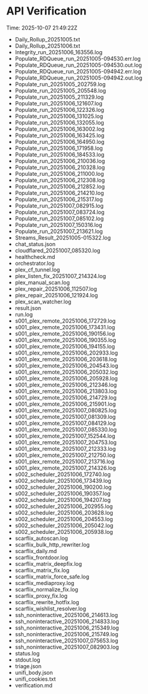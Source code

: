 # API Verification
Time: 2025-10-07 21:49:22Z
- Daily_Rollup_20251005.txt
- Daily_Rollup_20251006.txt
- Integrity_run_20251006_163556.log
- Populate_RDQueue_run_20251005-094530.err.log
- Populate_RDQueue_run_20251005-094530.out.log
- Populate_RDQueue_run_20251005-094942.err.log
- Populate_RDQueue_run_20251005-094942.out.log
- Populate_run_20251005_202759.log
- Populate_run_20251005_205548.log
- Populate_run_20251005_211329.log
- Populate_run_20251006_121607.log
- Populate_run_20251006_122326.log
- Populate_run_20251006_131025.log
- Populate_run_20251006_132055.log
- Populate_run_20251006_163002.log
- Populate_run_20251006_163425.log
- Populate_run_20251006_164950.log
- Populate_run_20251006_171958.log
- Populate_run_20251006_184533.log
- Populate_run_20251006_210036.log
- Populate_run_20251006_210328.log
- Populate_run_20251006_211000.log
- Populate_run_20251006_212308.log
- Populate_run_20251006_212852.log
- Populate_run_20251006_214210.log
- Populate_run_20251006_215317.log
- Populate_run_20251007_082915.log
- Populate_run_20251007_083724.log
- Populate_run_20251007_085102.log
- Populate_run_20251007_150316.log
- Populate_run_20251007_213621.log
- Streams_Result_20251005-015322.log
- chat_status.json
- cloudflared_20251007_085320.log
- healthcheck.md
- orchestrator.log
- plex_cf_tunnel.log
- plex_listen_fix_20251007_214324.log
- plex_manual_scan.log
- plex_repair_20251006_112507.log
- plex_repair_20251006_121924.log
- plex_scan_watcher.log
- result.json
- run.log
- s001_plex_remote_20251006_172729.log
- s001_plex_remote_20251006_173431.log
- s001_plex_remote_20251006_190156.log
- s001_plex_remote_20251006_190355.log
- s001_plex_remote_20251006_194155.log
- s001_plex_remote_20251006_202933.log
- s001_plex_remote_20251006_203618.log
- s001_plex_remote_20251006_204543.log
- s001_plex_remote_20251006_205032.log
- s001_plex_remote_20251006_205928.log
- s001_plex_remote_20251006_212346.log
- s001_plex_remote_20251006_213803.log
- s001_plex_remote_20251006_214729.log
- s001_plex_remote_20251006_215901.log
- s001_plex_remote_20251007_080825.log
- s001_plex_remote_20251007_081309.log
- s001_plex_remote_20251007_084129.log
- s001_plex_remote_20251007_085330.log
- s001_plex_remote_20251007_152544.log
- s001_plex_remote_20251007_204753.log
- s001_plex_remote_20251007_212333.log
- s001_plex_remote_20251007_212750.log
- s001_plex_remote_20251007_213716.log
- s001_plex_remote_20251007_214326.log
- s002_scheduler_20251006_172740.log
- s002_scheduler_20251006_173439.log
- s002_scheduler_20251006_190200.log
- s002_scheduler_20251006_190357.log
- s002_scheduler_20251006_194207.log
- s002_scheduler_20251006_202955.log
- s002_scheduler_20251006_203628.log
- s002_scheduler_20251006_204553.log
- s002_scheduler_20251006_205042.log
- s002_scheduler_20251006_205938.log
- scarflix_autoscan.log
- scarflix_bulk_http_rewriter.log
- scarflix_daily.md
- scarflix_frontdoor.log
- scarflix_matrix_deepfix.log
- scarflix_matrix_fix.log
- scarflix_matrix_force_safe.log
- scarflix_mediaproxy.log
- scarflix_normalize_fix.log
- scarflix_proxy_fix.log
- scarflix_rewrite_hotfix.log
- scarflix_wishlist_resolver.log
- ssh_noninteractive_20251006_214613.log
- ssh_noninteractive_20251006_214833.log
- ssh_noninteractive_20251006_215349.log
- ssh_noninteractive_20251006_215749.log
- ssh_noninteractive_20251007_075653.log
- ssh_noninteractive_20251007_082903.log
- status.log
- stdout.log
- triage.json
- unifi_body.json
- unifi_cookies.txt
- verification.md
